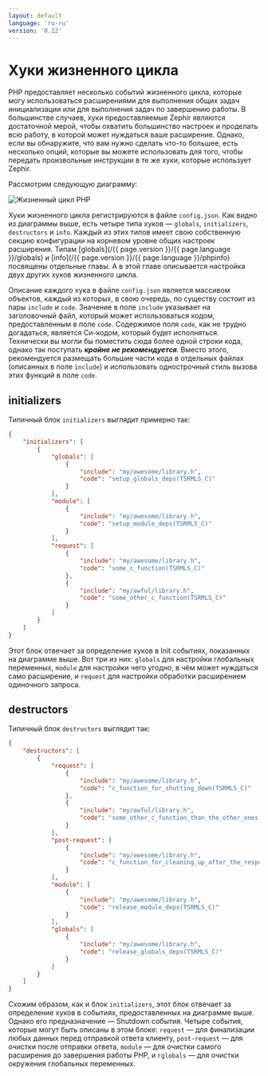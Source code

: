 ```yaml
---
layout: default
language: 'ru-ru'
version: '0.12'
---
```


# Хуки жизненного цикла

PHP предоставляет несколько событий жизненного цикла, которые могу использоваться расширениями для выполнения общих задач инициализации или для выполнения задач по завершению работы. В большинстве случаев, хуки предоставляемые Zephir являются достаточной мерой, чтобы охватить большинство настроек и проделать всю работу, в которой может нуждаться ваше расширение. Однако, если вы обнаружите, что вам нужно сделать что-то большее, есть несколько опций, которые вы можете использовать для того, чтобы передать произвольные инструкции в те же хуки, которые использует Zephir.

Рассмотрим следующую диаграмму:

![Жизненный цикл PHP](/assets/content/lifecycle.png)

Хуки жизненного цикла регистрируются в файле `config.json`. Как видно из диаграммы выше, есть четыре типа хуков — `globals`, `initializers`, `destructors` и `info`. Каждый из этих типов имеет свою собственную секцию конфигурации на корневом уровне общих настроек расширения. Типам [globals](/{{ page.version }}/{{ page.language }}/globals) и [info](/{{ page.version }}/{{ page.language }}/phpinfo) посвящены отдельные главы. А в этой главе описывается настройка двух других хуков жизненного цикла.

Описание каждого хука в файле `config.json` является массивом объектов, каждый из которых, в свою очередь, по существу состоит из пары `include` и `code`. Значение в поле `include` указывает на заголовочный файл, который может использоваться кодом, предоставленным в поле `code`. Содержимое поля `code`, как не трудно догадаться, является Си-кодом, который будет исполняться. Технически вы могли бы поместить сюда более одной строки кода, однако так поступать ***крайне не рекомендуется***. Вместо этого, рекомендуется размещать большие части кода в отдельных файлах (описанных в поле `include`) и использовать однострочный стиль вызова этих функций в поле `code`.

<a id='initializers'></a>

## initializers

Типичный блок `initializers` выглядит примерно так:

```json
{
    "initializers": [
        {
            "globals": [
                {
                    "include": "my/awesome/library.h",
                    "code": "setup_globals_deps(TSRMLS_C)"
                }
            ],
            "module": [
                {
                    "include": "my/awesome/library.h",
                    "code": "setup_module_deps(TSRMLS_C)"
                }
            ],
            "request": [
                {
                    "include": "my/awesome/library.h",
                    "code": "some_c_function(TSRMLS_C)"
                },
                {
                    "include": "my/awful/library.h",
                    "code": "some_other_c_function(TSRMLS_C)"
                }
            ]
        }
    ]
}
```

Этот блок отвечает за определение хуков в Init событиях, показанных на диаграмме выше. Вот три из них: `globals` для настройки глобальных переменных, `module` для настройки чего угодно, в чём может нуждаться само расширение, и `request` для настройки обработки расширением одиночного запроса.

<a id='desctructors'></a>

## destructors

Типичный блок `destructors` выглядит так:

```json
{
    "destructors": [
        {
            "request": [
                {
                    "include": "my/awesome/library.h",
                    "code": "c_function_for_shutting_down(TSRMLS_C)"
                },
                {
                    "include": "my/awful/library.h",
                    "code": "some_other_c_function_than_the_other_ones(TSRMLS_C)"
                }
            ],
            "post-request": [
                {
                    "include": "my/awesome/library.h",
                    "code": "c_function_for_cleaning_up_after_the_response_is_sent(TSRMLS_C)"
                }
            ],
            "module": [
                {
                    "include": "my/awesome/library.h",
                    "code": "release_module_deps(TSRMLS_C)"
                }
            ],
            "globals": [
                {
                    "include": "my/awesome/library.h",
                    "code": "release_globals_deps(TSRMLS_C)"
                }
            ]
        }
    ]
}
```

Схожим образом, как и блок `initializers`, этот блок отвечает за определение хуков в событиях, предоставленных на диаграмме выше. Однако его предназначение — Shutdown события. Четыре события, которые могут быть описаны в этом блоке: `request` — для финализации любых данных перед отправкой ответа клиенту, `post-request` — для очистки после отправки ответа, `module` — для очистки самого расширения до завершения работы PHP, и `гglobals` — для очистки окружения глобальных переменных.